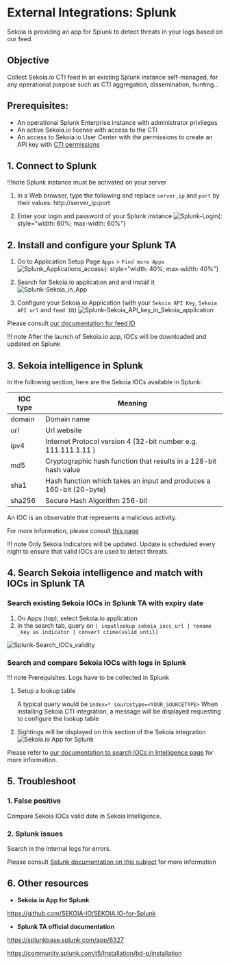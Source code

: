 # External Integrations: Splunk

Sekoia is providing an app for Splunk to detect threats in your logs based on our feed.

## Objective
Collect Sekoia.io CTI feed in an existing Splunk instance self-managed, for any operational purpose such as CTI aggregation, dissemination, hunting...
 
## Prerequisites:

- An operational Splunk Enterprise instance with administrator privileges
- An active Sekoia.io license with access to the CTI
- An access to Sekoia.io User Center with the permissions to create an API key with [CTI permissions](https://docs.sekoia.io/getting_started/Permissions/#cti-permissions)

## 1. Connect to Splunk

!!!note
    Splunk instance must be activated on your server

1. In a Web browser, type the following and replace `server_ip` and `port` by their values:
   http://server_ip:port
   
2. Enter your login and password of your Splunk instance
![Splunk-Login](/assets/intelligence_center/Splunk/Splunk-Login.png){: style="width: 60%; max-width: 60%"}

## 2.  Install and configure your Splunk TA

1. Go to Application Setup Page `Apps` > `Find more Apps`
![Splunk_Applications_access](/assets/intelligence_center/Splunk/Splunk_Applications_access.png){: style="width: 40%; max-width: 40%"}
   
2. Search for Sekoia.io application and and install it
![Splunk-Sekoia_in_App](/assets/intelligence_center/Splunk/Splunk-Sekoia_in_App.png)
   
3. Configure your Sekoia.io Application (with your `Sekoia API Key`, `Sekoia API url`  and `feed ID`)
![Splunk-Sekoia_API_key_in_Sekoia_application](/assets/intelligence_center/Splunk/Splunk-Sekoia_API_key_in_Sekoia_application.png)

Please consult [our documentation for feed ID](https://docs.sekoia.io/cti/features/consume/feeds/#feeds-listing)

!!! note
     After the launch of Sekoia.io app, IOCs will be downloaded and updated on Splunk
        
## 3. Sekoia intelligence in Splunk

In the following section, here are the Sekoia IOCs available in Splunk:

|IOC type|Meaning|
|--|--|
|domain| Domain name	|
|url	|  Url website 		|
|ipv4	| Internet Protocol version 4 (32-bit number e.g. 111.111.1.11 )		|
|md5	| Cryptographic hash function that results in a 128-bit hash value	|
|sha1	| Hash function which takes an input and produces a 160-bit (20-byte) 	|
|sha256| Secure Hash Algorithm 256-bit	|

An IOC is an observable that represents a malicious activity.

For more information, please consult [this page](https://docs.sekoia.io/cti/features/consume/observables/)

!!! note
     Only Sekoia Indicators will be updated.
     Update is scheduled every night to ensure that valid IOCs are used to detect threats.

## 4. Search Sekoia intelligence and match with IOCs in Splunk TA

### Search existing Sekoia IOCs in Splunk TA with expiry date

1. On Apps (top), select Sekoia.io application
2. In the search tab, query on `| inputlookup sekoia_iocs_url | rename _key as indicator | convert ctime(valid_until)`

![Splunk-Search_IOCs_validity](/assets/intelligence_center/Splunk/Splunk-Search_IOCs_validity.png)

### Search and compare Sekoia IOCs with logs in Splunk

!!! note
     Prerequisites: Logs have to be collected in Splunk

1. Setup a lookup table
 
    A typical query would be `index=* sourcetype=<YOUR_SOURCETYPE>`
    When installing Sekoia CTI integration, a message will be displayed requesting to configure the lookup table

2. Sightings will be displayed on this section of the Sekoia integration
![Sekoia.io App for Splunk](/assets/intelligence_center/splunk.png)

Please refer to [our documentation to search IOCs in Intelligence page](https://docs.sekoia.io/cti/features/consume/intelligence/#search-for-objects) for more information.

## 5. Troubleshoot

### 1. False positive

Compare Sekoia IOCs valid date in Sekoia Intelligence.

### 2. Splunk issues

Search in the Internal logs for errors.

Please consult [Splunk documentation on this subject](https://docs.splunk.com/Documentation/Splunk/9.1.2/Troubleshooting/WhatSplunklogsaboutitself) for more information

## 6. Other resources

- **Sekoia.io App for Splunk**

https://github.com/SEKOIA-IO/SEKOIA.IO-for-Splunk

- **Splunk TA official documentation**

https://splunkbase.splunk.com/app/6327

https://community.splunk.com/t5/Installation/bd-p/installation
